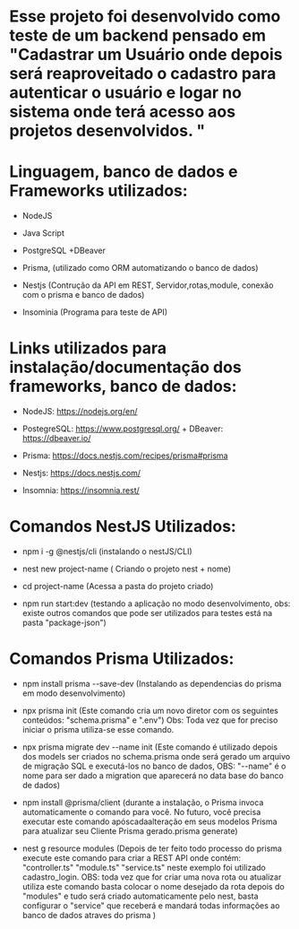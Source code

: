 # Esse projeto foi desenvolvido como teste de um backend pensado em "Cadastrar um  Usuário onde depois será reaproveitado o cadastro para autenticar o usuário e logar no sistema onde terá acesso aos projetos desenvolvidos. "

# Linguagem, banco de dados e Frameworks utilizados:
* NodeJS

* Java Script

* PostgreSQL +DBeaver

* Prisma, (utilizado como ORM automatizando o banco de dados)

* Nestjs (Contrução da API em REST, Servidor,rotas,module, conexão com o prisma e banco de dados)

* Insominia (Programa para teste de API)

# Links utilizados  para instalação/documentação dos frameworks, banco de dados:
* NodeJS: https://nodejs.org/en/

* PostegreSQL: https://www.postgresql.org/ + DBeaver: https://dbeaver.io/

* Prisma: https://docs.nestjs.com/recipes/prisma#prisma

* Nestjs: https://docs.nestjs.com/

* Insomnia: https://insomnia.rest/

# Comandos NestJS Utilizados:

* npm i -g @nestjs/cli  (instalando o nestJS/CLI)

* nest new project-name ( Criando o projeto nest + nome)

* cd project-name  (Acessa a pasta do projeto criado)

* npm run start:dev  (testando a aplicação no modo desenvolvimento, obs: existe outros comandos que pode ser utilizados para testes está na pasta "package-json")


# Comandos Prisma Utilizados: 

* npm install prisma --save-dev  (Instalando as dependencias do prisma em modo desenvolvimento)

* npx prisma init  (Este comando cria um novo diretor com os seguintes conteúdos: "schema.prisma" e ".env")
Obs: Toda vez que for preciso iniciar o prisma utiliza-se esse comando.

* npx prisma migrate dev --name init  (Este comando é utilizado depois dos models ser criados no schema.prisma onde será gerado um arquivo de migração SQL e executá-los no banco de dados, OBS: "--name" é o nome para ser dado a migration que aparecerá no data base do banco de dados)

* npm install @prisma/client  (durante a instalação, o Prisma invoca automaticamente o comando para você. No futuro, você precisa executar este comando apóscadaalteração em seus modelos Prisma para atualizar seu Cliente Prisma gerado.prisma generate)

* nest g resource modules   (Depois de ter feito todo processo do prisma execute este comando para criar a REST API onde contém: "controller.ts" "module.ts" "service.ts" neste exemplo foi utilizado cadastro_login. OBS: toda vez que for criar uma nova rota ou atualizar utiliza este comando basta colocar o nome desejado da rota depois do "modules" e tudo será criado automaticamente pelo nest, basta configurar o "service" que receberá e mandará todas informações ao banco de dados atraves do prisma )



